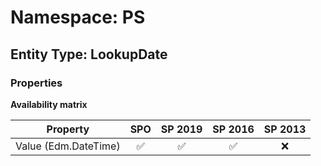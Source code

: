 # Namespace: PS

## Entity Type: LookupDate

### Properties

**Availability matrix**

Property | SPO | SP 2019 | SP 2016 | SP 2013
----------|:---:|:-------:|:-------:|:-------:
Value (Edm.DateTime) | ✅ | ✅ | ✅ | ❌